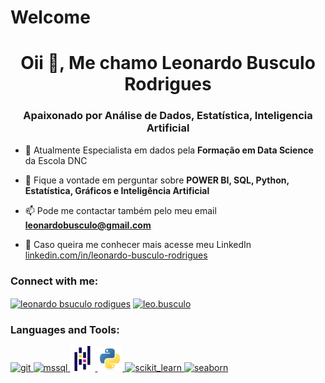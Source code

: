 # Welcome
<h1 align="center">Oii 👋, Me chamo Leonardo Busculo Rodrigues </h1>
<h3 align="center">Apaixonado por Análise de Dados, Estatística, Inteligencia Artificial</h3>

- 🌱 Atualmente Especialista em dados pela **Formação em Data Science** da Escola DNC

- 💬 Fique a vontade em perguntar sobre **POWER BI, SQL, Python, Estatística, Gráficos e Inteligência Artificial**

- 📫 Pode me contactar também pelo meu email **leonardobusculo@gmail.com**

- 📄 Caso queira me conhecer mais acesse meu LinkedIn [linkedin.com/in/leonardo-busculo-rodrigues](https://www.linkedin.com/in/leonardo-busculo-rodrigues/)

<h3 align="left">Connect with me:</h3>
<p align="left">
<a href="https://linkedin.com/in/leonardo-busculo-rodrigues" target="blank"><img align="center" src="https://raw.githubusercontent.com/rahuldkjain/github-profile-readme-generator/master/src/images/icons/Social/linked-in-alt.svg" alt="leonardo bsuculo rodigues" height="30" width="40" /></a>
<a href="https://instagram.com/leo.busculo" target="blank"><img align="center" src="https://raw.githubusercontent.com/rahuldkjain/github-profile-readme-generator/master/src/images/icons/Social/instagram.svg" alt="leo.busculo" height="30" width="40" /></a>
</p>

<h3 align="left">Languages and Tools:</h3>
<p align="left"> <a href="https://git-scm.com/" target="_blank" rel="noreferrer"> <img src="https://www.vectorlogo.zone/logos/git-scm/git-scm-icon.svg" alt="git" width="40" height="40"/> </a> <a href="https://www.microsoft.com/en-us/sql-server" target="_blank" rel="noreferrer"> <img src="https://www.svgrepo.com/show/303229/microsoft-sql-server-logo.svg" alt="mssql" width="40" height="40"/> </a> <a href="https://pandas.pydata.org/" target="_blank" rel="noreferrer"> <img src="https://raw.githubusercontent.com/devicons/devicon/2ae2a900d2f041da66e950e4d48052658d850630/icons/pandas/pandas-original.svg" alt="pandas" width="40" height="40"/> </a> <a href="https://www.python.org" target="_blank" rel="noreferrer"> <img src="https://raw.githubusercontent.com/devicons/devicon/master/icons/python/python-original.svg" alt="python" width="40" height="40"/> </a> <a href="https://scikit-learn.org/" target="_blank" rel="noreferrer"> <img src="https://upload.wikimedia.org/wikipedia/commons/0/05/Scikit_learn_logo_small.svg" alt="scikit_learn" width="40" height="40"/> </a> <a href="https://seaborn.pydata.org/" target="_blank" rel="noreferrer"> <img src="https://seaborn.pydata.org/_images/logo-mark-lightbg.svg" alt="seaborn" width="40" height="40"/> </a> </p>

 
